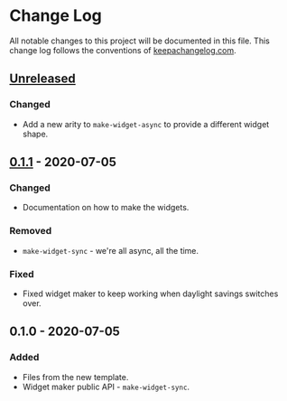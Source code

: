 # Change Log
All notable changes to this project will be documented in this file. This change log follows the conventions of [keepachangelog.com](http://keepachangelog.com/).

## [Unreleased]
### Changed
- Add a new arity to `make-widget-async` to provide a different widget shape.

## [0.1.1] - 2020-07-05
### Changed
- Documentation on how to make the widgets.

### Removed
- `make-widget-sync` - we're all async, all the time.

### Fixed
- Fixed widget maker to keep working when daylight savings switches over.

## 0.1.0 - 2020-07-05
### Added
- Files from the new template.
- Widget maker public API - `make-widget-sync`.

[Unreleased]: https://github.com/your-name/consistent-hashing/compare/0.1.1...HEAD
[0.1.1]: https://github.com/your-name/consistent-hashing/compare/0.1.0...0.1.1

